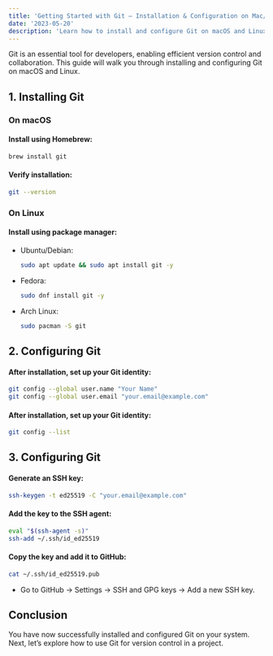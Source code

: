 ```yaml
---
title: 'Getting Started with Git – Installation & Configuration on Mac/Linux'
date: '2023-05-20'
description: 'Learn how to install and configure Git on macOS and Linux systems, including setting up SSH for GitHub.'
---
```


Git is an essential tool for developers, enabling efficient version control and collaboration. This guide will walk you through installing and configuring Git on macOS and Linux.

##  1. Installing Git

### On macOS

####  Install using Homebrew:

```bash
brew install git
```

####  Verify installation:

```bash
git --version
```

### On Linux

####  Install using package manager:

* Ubuntu/Debian:

    ```bash
    sudo apt update && sudo apt install git -y
    ```

* Fedora:

    ```bash
    sudo dnf install git -y
    ```

* Arch Linux:

    ```bash
    sudo pacman -S git
    ```
    
## 2. Configuring Git

####  After installation, set up your Git identity:

```bash
git config --global user.name "Your Name"
git config --global user.email "your.email@example.com"
```

####  After installation, set up your Git identity:

```bash
git config --list
```

## 3. Configuring Git

#### Generate an SSH key:

```bash
ssh-keygen -t ed25519 -C "your.email@example.com"
```

#### Add the key to the SSH agent:

```bash
eval "$(ssh-agent -s)"
ssh-add ~/.ssh/id_ed25519
```

#### Copy the key and add it to GitHub:

```bash
cat ~/.ssh/id_ed25519.pub
```

* Go to GitHub → Settings → SSH and GPG keys → Add a new SSH key.

## Conclusion

You have now successfully installed and configured Git on your system. Next, let’s explore how to use Git for version control in a project.
